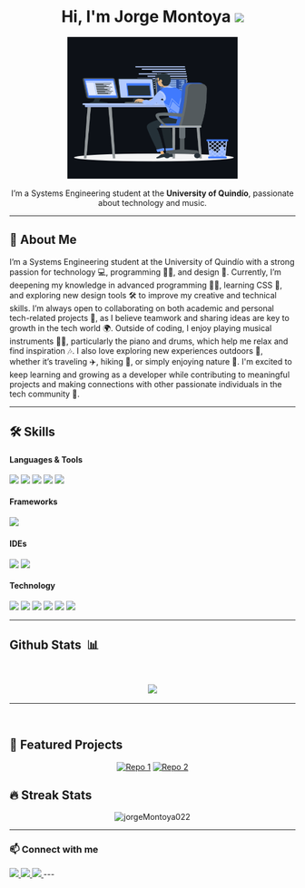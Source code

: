 <h1 align="center">Hi, I'm Jorge Montoya <img src="https://media.giphy.com/media/hvRJCLFzcasrR4ia7z/giphy.gif" width="35"></h1>
<p align="center">
  <img src="https://raw.githubusercontent.com/SubhadeepZilong/SubhadeepZilong/main/icons/animation_500_kxa883sd.gif" height="250" width="300" alt="Animation" />
</p>

<p align="center">I’m a Systems Engineering student at the <b>University of Quindío</b>, passionate about technology and music.</p>

---

## 🌱 About Me  
I’m a Systems Engineering student at the University of Quindío with a strong passion for technology 💻, programming 👨‍💻, and design 🎨. Currently, I’m deepening my knowledge in advanced programming 🧑‍💻, learning CSS 🎨, and exploring new design tools 🛠️ to improve my creative and technical skills. I’m always open to collaborating on both academic and personal tech-related projects 🤝, as I believe teamwork and sharing ideas are key to growth in the tech world 🌍. Outside of coding, I enjoy playing musical instruments 🎹🥁, particularly the piano and drums, which help me relax and find inspiration 🎶. I also love exploring new experiences outdoors 🌳, whether it’s traveling ✈️, hiking 🥾, or simply enjoying nature 🌄. I'm excited to keep learning and growing as a developer while contributing to meaningful projects and making connections with other passionate individuals in the tech community 💬.



---


## 🛠️ Skills  
<h4>Languages & Tools</h4>
<span> 
  <img src="https://img.shields.io/badge/Java-ED8B00?style=for-the-badge&logo=java&logoColor=white">
  <img src="https://img.shields.io/badge/Python-3776AB?style=for-the-badge&logo=python&logoColor=white">
  <img src="https://img.shields.io/badge/UML-00599C?style=for-the-badge&logoColor=white">
  <img src="https://img.shields.io/badge/CSS3-1572B6?style=for-the-badge&logo=css3&logoColor=white">
  <img src="https://img.shields.io/badge/Arduino-00979D?style=for-the-badge&logo=arduino&logoColor=white">
</span>  

<h4>Frameworks</h4>
<span>
  <img src="https://img.shields.io/badge/JavaFX-%23FF0000.svg?style=for-the-badge&logo=javafx&logoColor=white">
</span>



<h4>IDEs</h4>
<span>
  <img src="https://img.shields.io/badge/IntelliJ%20IDEA-000000?style=for-the-badge&logo=intellij-idea&logoColor=white">
  <img src="https://img.shields.io/badge/Visual%20Studio%20Code-0078d7.svg?style=for-the-badge&logo=visual-studio-code&logoColor=white">
</span>

<h4>Technology</h4>
<span>
  <img src="https://img.shields.io/badge/Git-%23F1502F.svg?style=for-the-badge&logo=git&logoColor=white">
  <img src="https://img.shields.io/badge/GitHub%20Desktop-%232C2D3C.svg?style=for-the-badge&logo=github&logoColor=white">
  <img src="https://img.shields.io/badge/GitHub-%23121011.svg?style=for-the-badge&logo=github&logoColor=white">
  <img src="https://img.shields.io/badge/Excalidraw-000000?style=for-the-badge&logo=excalidraw&logoColor=white">
  <img src="https://img.shields.io/badge/Draw.io-FF9900?style=for-the-badge&logoColor=white">
  <img src="https://img.shields.io/badge/Canva-00C4CC?style=for-the-badge&logo=canva&logoColor=white">
</span>


---

## Github Stats &nbsp;📊
<br>
<p align='center'>
  <img src="https://github-readme-stats.vercel.app/api?username=jorgeMontoya022&show_icons=true&theme=algolia">
</p>
<hr>
<br>

## 🚀 Featured Projects
<div align="center">

[![Repo 1](https://github-readme-stats.vercel.app/api/pin/?username=diegnghtmr&repo=virtual-wallet&theme=algolia)](https://github.com/diegnghtmr/virtual-wallet)
[![Repo 2](https://github-readme-stats.vercel.app/api/pin/?username=diegnghtmr&repo=banking-system-project&theme=algolia)](https://github.com/diegnghtmr/banking-system-project)

</div>

## 🔥 Streak Stats
<p align="center"><img src="https://github-readme-streak-stats.herokuapp.com/?user=jorgeMontoya022&theme=algolia" alt="jorgeMontoya022"  /></p>

---
### 📫 Connect with me  
<a href="https://www.instagram.com/jorge_montoya_6421/">
  <img src="https://img.shields.io/badge/Instagram-%23E4405F.svg?style=for-the-badge&logo=Instagram&logoColor=white">
</a>
<a href="https://github.com/jorgeMontoya022">
  <img src="https://img.shields.io/badge/GitHub-%23121011.svg?style=for-the-badge&logo=github&logoColor=white">
</a>
<a href="mailto:jorgetoro708@gmail.com">
  <img src="https://img.shields.io/badge/Gmail-%23D44638.svg?style=for-the-badge&logo=gmail&logoColor=white">
</a>
---
